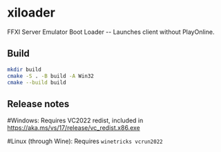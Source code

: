 # xiloader

FFXI Server Emulator Boot Loader -- Launches client without PlayOnline.

## Build

```sh
mkdir build
cmake -S . -B build -A Win32
cmake --build build
```

## Release notes

#Windows:
Requires VC2022 redist, included in https://aka.ms/vs/17/release/vc_redist.x86.exe

#Linux (through Wine):
Requires `winetricks vcrun2022`
